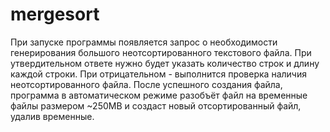 # mergesort
При запуске программы появляется запрос о необходимости генерирования большого неотсортированного текстового файла. 
При утвердительном ответе нужно будет указать количество строк и длину каждой строки. При отрицательном - 
выполнится проверка наличия неотсортированного файла.
После успешного создания файла, программа в автоматическом режиме разобъёт файл на временные файлы размером ~250MB и создаст новый отсортированный файл, удалив временные.

